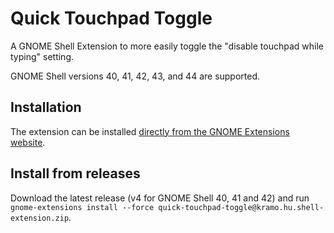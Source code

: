 # Quick Touchpad Toggle
A GNOME Shell Extension to more easily toggle the "disable touchpad while typing" setting.

GNOME Shell versions 40, 41, 42, 43, and 44 are supported.

## Installation
The extension can be installed [directly from the GNOME Extensions website](https://extensions.gnome.org/extension/5292/quick-touchpad-toggle/).

## Install from releases
Download the latest release (v4 for GNOME Shell 40, 41 and 42) and run `gnome-extensions install --force quick-touchpad-toggle@kramo.hu.shell-extension.zip`.
